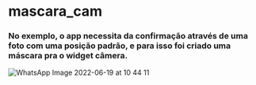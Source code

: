 # mascara_cam
### No exemplo, o app necessita da confirmação através de uma foto com uma posição padrão, e para isso foi criado uma máscara pra o widget câmera.
![WhatsApp Image 2022-06-19 at 10 44 11](https://user-images.githubusercontent.com/52048005/174484166-e13bc5a3-07d8-43fc-82d7-db18e0052430.jpeg)
